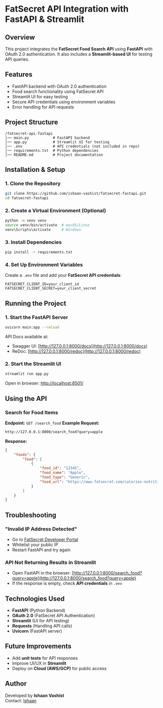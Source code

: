 # FatSecret API Integration with FastAPI & Streamlit

## Overview
This project integrates the **FatSecret Food Search API** using **FastAPI** with OAuth 2.0 authentication. It also includes a **Streamlit-based UI** for testing API queries.

## Features
- FastAPI backend with OAuth 2.0 authentication
- Food search functionality using FatSecret API
- Streamlit UI for easy testing
- Secure API credentials using environment variables
- Error handling for API requests

## Project Structure
```
/fatsecret-api-fastapi
│── main.py           # FastAPI backend
│── app.py            # Streamlit UI for testing
│── .env              # API credentials (not included in repo)
│── requirements.txt  # Python dependencies
│── README.md         # Project documentation
```

## Installation & Setup
### 1. Clone the Repository
```bash
git clone https://github.com/ishaan-vashist/fatsecret-fastapi.git
cd fatsecret-fastapi
```

### 2. Create a Virtual Environment (Optional)
```bash
python -m venv venv
source venv/bin/activate  # macOS/Linux
venv\Scripts\activate     # Windows
```

### 3. Install Dependencies
```bash
pip install -r requirements.txt
```

### 4. Set Up Environment Variables
Create a `.env` file and add your **FatSecret API credentials**:
```
FATSECRET_CLIENT_ID=your_client_id
FATSECRET_CLIENT_SECRET=your_client_secret
```

## Running the Project
### 1. Start the FastAPI Server
```bash
uvicorn main:app --reload
```
API Docs available at:
- Swagger UI: [http://127.0.0.1:8000/docs](http://127.0.0.1:8000/docs)
- ReDoc: [http://127.0.0.1:8000/redoc](http://127.0.0.1:8000/redoc)

### 2. Start the Streamlit UI
```bash
streamlit run app.py
```
Open in browser: [http://localhost:8501/](http://localhost:8501/)

## Using the API
### Search for Food Items
**Endpoint:** `GET /search_food`
**Example Request:**
```bash
http://127.0.0.1:8000/search_food?query=apple
```
**Response:**
```json
{
    "foods": {
        "food": [
            {
                "food_id": "12345",
                "food_name": "Apple",
                "food_type": "Generic",
                "food_url": "https://www.fatsecret.com/calories-nutrition/apple"
            }
        ]
    }
}
```

## Troubleshooting
### "Invalid IP Address Detected"
- Go to [FatSecret Developer Portal](https://platform.fatsecret.com/)
- Whitelist your public IP
- Restart FastAPI and try again

### API Not Returning Results in Streamlit
- Open FastAPI in the browser:
  [http://127.0.0.1:8000/search_food?query=apple](http://127.0.0.1:8000/search_food?query=apple)
- If the response is empty, check **API credentials** in `.env`

## Technologies Used
- **FastAPI** (Python Backend)
- **OAuth 2.0** (FatSecret API Authentication)
- **Streamlit** (UI for API testing)
- **Requests** (Handling API calls)
- **Uvicorn** (FastAPI server)

## Future Improvements
- Add **unit tests** for API responses
- Improve UI/UX in **Streamlit**
- Deploy on **Cloud (AWS/GCP)** for public access

## Author
Developed by **Ishaan Vashist**  
Contact: [Ishaan](mailto:ishaanvashista@gmail.com)  
